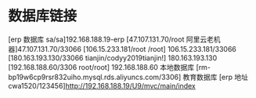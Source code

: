 # 数据库链接
[erp 数据库 sa/sa]192.168.188.19-erp
[47.107.131.70/root 阿里云老机器]47.107.131.70/33066
[106.15.233.181/root /root] 106.15.233.181/33066 
[180.163.193.130/33066 tianjin/codyy2019tianjin!] 180.163.193.130
[192.168.188.60/3306 root/root] 192.168.188.60 本地数据库
[rm-bp19w6cp9rsr832uiho.mysql.rds.aliyuncs.com/3306] 教育数据库
[erp 地址 cwa1520/123456]http://192.168.188.19/U9/mvc/main/index